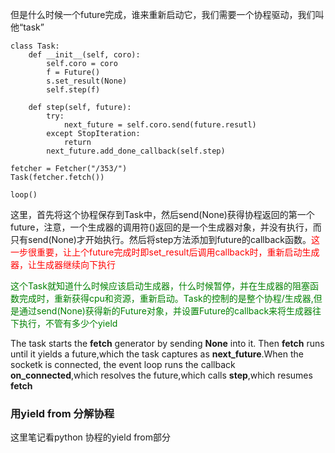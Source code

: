 但是什么时候一个future完成，谁来重新启动它，我们需要一个协程驱动，我们叫他“task”
	
	class Task:
		def __init__(self, coro):
			self.coro = coro
			f = Future()
			s.set_result(None)
			self.step(f)

		def step(self, future):
			try:
				next_future = self.coro.send(future.resutl)
			except StopIteration:
				return 
			next_future.add_done_callback(self.step)

	fetcher = Fetcher("/353/")
	Task(fetcher.fetch())
	
	loop()

这里，首先将这个协程保存到Task中，然后send(None)获得协程返回的第一个future，注意，一个生成器的调用符()返回的是一个生成器对象，并没有执行，而只有send(None)才开始执行。然后将step方法添加到future的callback函数。<font color=red>这一步很重要，让上个future完成时即set_result后调用callback时，重新启动生成器，让生成器继续向下执行</font>

<font color=green>这个Task就知道什么时候应该启动生成器，什么时候暂停，并在生成器的阻塞函数完成时，重新获得cpu和资源，重新启动。Task的控制的是整个协程/生成器,但是通过send(None)获得新的Future对象，并设置Future的callback来将生成器往下执行，不管有多少个yield</font>

The task starts the **fetch** generator by sending **None** into it. Then **fetch** runs until it yields a future,which the task captures as **next_future**.When the socketk is connected, the event loop runs the callback **on_connected**,which resolves the future,which calls **step**,which resumes **fetch**


### 用yield from 分解协程
这里笔记看python 协程的yield from部分

